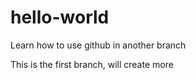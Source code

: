 # hello-world
Learn how to use github in another branch

This is the first branch, will create more
